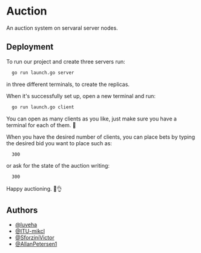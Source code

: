 
# Auction

An auction system on servaral server nodes.


## Deployment

To run our project and create three servers run:

```bash
  go run launch.go server
```
in three different terminals, to create the replicas.

When it's successfully set up, open a new terminal and run:

```bash
  go run launch.go client
```

You can open as many clients as you like, just make sure you have a terminal for each of them. 💪

When you have the desired number of clients, you can place bets by typing the desired bid you want to place such as: 

```bash
  300
```
or ask for the state of the auction writing:

```bash
  300
```

Happy auctioning. 🤠👌  

## Authors

- [@luveha](https://github.com/luveha)
- [@ITU-mikcl](https://github.com/ITU-mikcl)
- [@SforziniVictor](https://github.com/SforziniVictor)
- [@AllanPetersen1](https://github.com/AllanPetersen1)
